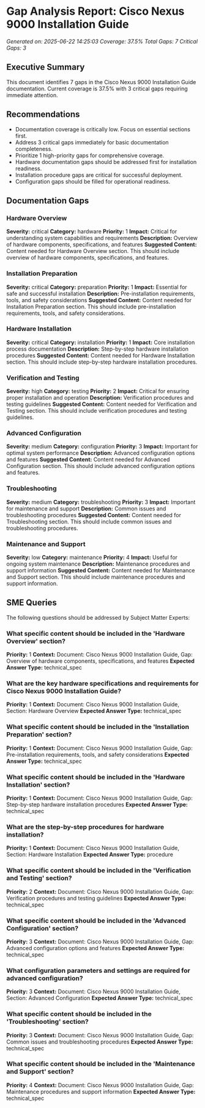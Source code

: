 # Gap Analysis Report: Cisco Nexus 9000 Installation Guide

*Generated on: 2025-06-22 14:25:03*
*Coverage: 37.5%*
*Total Gaps: 7*
*Critical Gaps: 3*

## Executive Summary

This document identifies 7 gaps in the Cisco Nexus 9000 Installation Guide documentation.
Current coverage is 37.5% with 3 critical gaps requiring immediate attention.

## Recommendations

- Documentation coverage is critically low. Focus on essential sections first.
- Address 3 critical gaps immediately for basic documentation completeness.
- Prioritize 1 high-priority gaps for comprehensive coverage.
- Hardware documentation gaps should be addressed first for installation readiness.
- Installation procedure gaps are critical for successful deployment.
- Configuration gaps should be filled for operational readiness.

## Documentation Gaps

### Hardware Overview
**Severity:** critical
**Category:** hardware
**Priority:** 1
**Impact:** Critical for understanding system capabilities and requirements
**Description:** Overview of hardware components, specifications, and features
**Suggested Content:** Content needed for Hardware Overview section. This should include overview of hardware components, specifications, and features.

### Installation Preparation
**Severity:** critical
**Category:** preparation
**Priority:** 1
**Impact:** Essential for safe and successful installation
**Description:** Pre-installation requirements, tools, and safety considerations
**Suggested Content:** Content needed for Installation Preparation section. This should include pre-installation requirements, tools, and safety considerations.

### Hardware Installation
**Severity:** critical
**Category:** installation
**Priority:** 1
**Impact:** Core installation process documentation
**Description:** Step-by-step hardware installation procedures
**Suggested Content:** Content needed for Hardware Installation section. This should include step-by-step hardware installation procedures.

### Verification and Testing
**Severity:** high
**Category:** testing
**Priority:** 2
**Impact:** Critical for ensuring proper installation and operation
**Description:** Verification procedures and testing guidelines
**Suggested Content:** Content needed for Verification and Testing section. This should include verification procedures and testing guidelines.

### Advanced Configuration
**Severity:** medium
**Category:** configuration
**Priority:** 3
**Impact:** Important for optimal system performance
**Description:** Advanced configuration options and features
**Suggested Content:** Content needed for Advanced Configuration section. This should include advanced configuration options and features.

### Troubleshooting
**Severity:** medium
**Category:** troubleshooting
**Priority:** 3
**Impact:** Important for maintenance and support
**Description:** Common issues and troubleshooting procedures
**Suggested Content:** Content needed for Troubleshooting section. This should include common issues and troubleshooting procedures.

### Maintenance and Support
**Severity:** low
**Category:** maintenance
**Priority:** 4
**Impact:** Useful for ongoing system maintenance
**Description:** Maintenance procedures and support information
**Suggested Content:** Content needed for Maintenance and Support section. This should include maintenance procedures and support information.

## SME Queries

The following questions should be addressed by Subject Matter Experts:

### What specific content should be included in the 'Hardware Overview' section?
**Priority:** 1
**Context:** Document: Cisco Nexus 9000 Installation Guide, Gap: Overview of hardware components, specifications, and features
**Expected Answer Type:** technical_spec

### What are the key hardware specifications and requirements for Cisco Nexus 9000 Installation Guide?
**Priority:** 1
**Context:** Document: Cisco Nexus 9000 Installation Guide, Section: Hardware Overview
**Expected Answer Type:** technical_spec

### What specific content should be included in the 'Installation Preparation' section?
**Priority:** 1
**Context:** Document: Cisco Nexus 9000 Installation Guide, Gap: Pre-installation requirements, tools, and safety considerations
**Expected Answer Type:** technical_spec

### What specific content should be included in the 'Hardware Installation' section?
**Priority:** 1
**Context:** Document: Cisco Nexus 9000 Installation Guide, Gap: Step-by-step hardware installation procedures
**Expected Answer Type:** technical_spec

### What are the step-by-step procedures for hardware installation?
**Priority:** 1
**Context:** Document: Cisco Nexus 9000 Installation Guide, Section: Hardware Installation
**Expected Answer Type:** procedure

### What specific content should be included in the 'Verification and Testing' section?
**Priority:** 2
**Context:** Document: Cisco Nexus 9000 Installation Guide, Gap: Verification procedures and testing guidelines
**Expected Answer Type:** technical_spec

### What specific content should be included in the 'Advanced Configuration' section?
**Priority:** 3
**Context:** Document: Cisco Nexus 9000 Installation Guide, Gap: Advanced configuration options and features
**Expected Answer Type:** technical_spec

### What configuration parameters and settings are required for advanced configuration?
**Priority:** 3
**Context:** Document: Cisco Nexus 9000 Installation Guide, Section: Advanced Configuration
**Expected Answer Type:** technical_spec

### What specific content should be included in the 'Troubleshooting' section?
**Priority:** 3
**Context:** Document: Cisco Nexus 9000 Installation Guide, Gap: Common issues and troubleshooting procedures
**Expected Answer Type:** technical_spec

### What specific content should be included in the 'Maintenance and Support' section?
**Priority:** 4
**Context:** Document: Cisco Nexus 9000 Installation Guide, Gap: Maintenance procedures and support information
**Expected Answer Type:** technical_spec
